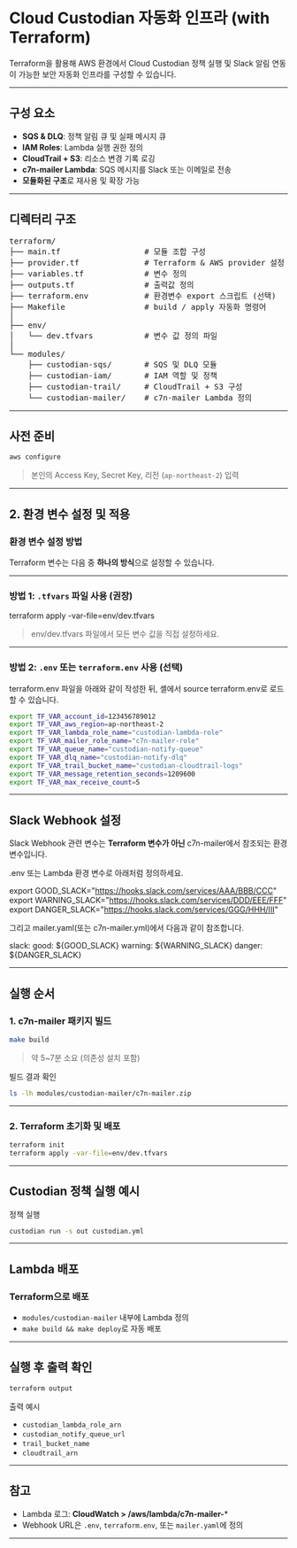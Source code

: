 # Cloud Custodian 자동화 인프라 (with Terraform)

Terraform을 활용해 AWS 환경에서 Cloud Custodian 정책 실행 및 Slack 알림 연동이 가능한 보안 자동화 인프라를 구성할 수 있습니다.

---

## 구성 요소

- **SQS & DLQ**: 정책 알림 큐 및 실패 메시지 큐
- **IAM Roles**: Lambda 실행 권한 정의
- **CloudTrail + S3**: 리소스 변경 기록 로깅
- **c7n-mailer Lambda**: SQS 메시지를 Slack 또는 이메일로 전송
- **모듈화된 구조**로 재사용 및 확장 가능

---

## 디렉터리 구조

<pre>
terraform/
├── main.tf                  # 모듈 조합 구성
├── provider.tf              # Terraform & AWS provider 설정
├── variables.tf             # 변수 정의
├── outputs.tf               # 출력값 정의
├── terraform.env            # 환경변수 export 스크립트 (선택)
├── Makefile                 # build / apply 자동화 명령어
│
├── env/
│   └── dev.tfvars           # 변수 값 정의 파일
│
└── modules/
    ├── custodian-sqs/       # SQS 및 DLQ 모듈
    ├── custodian-iam/       # IAM 역할 및 정책
    ├── custodian-trail/     # CloudTrail + S3 구성
    └── custodian-mailer/    # c7n-mailer Lambda 정의
</pre>

---

## 사전 준비

```bash
aws configure
```

> 본인의 Access Key, Secret Key, 리전 (`ap-northeast-2`) 입력

---

## 2. 환경 변수 설정 및 적용

### 환경 변수 설정 방법

Terraform 변수는 다음 중 **하나의 방식**으로 설정할 수 있습니다.

---

### 방법 1: `.tfvars` 파일 사용 (권장)

terraform apply -var-file=env/dev.tfvars

> env/dev.tfvars 파일에서 모든 변수 값을 직접 설정하세요.

---

### 방법 2: `.env` 또는 `terraform.env` 사용 (선택)

terraform.env 파일을 아래와 같이 작성한 뒤, 셸에서 source terraform.env로 로드할 수 있습니다.

```bash
export TF_VAR_account_id=123456789012
export TF_VAR_aws_region=ap-northeast-2
export TF_VAR_lambda_role_name="custodian-lambda-role"
export TF_VAR_mailer_role_name="c7n-mailer-role"
export TF_VAR_queue_name="custodian-notify-queue"
export TF_VAR_dlq_name="custodian-notify-dlq"
export TF_VAR_trail_bucket_name="custodian-cloudtrail-logs"
export TF_VAR_message_retention_seconds=1209600
export TF_VAR_max_receive_count=5
```

---

## Slack Webhook 설정

Slack Webhook 관련 변수는 **Terraform 변수가 아닌** c7n-mailer에서 참조되는 환경변수입니다.

.env 또는 Lambda 환경 변수로 아래처럼 정의하세요.

export GOOD_SLACK="https://hooks.slack.com/services/AAA/BBB/CCC"
export WARNING_SLACK="https://hooks.slack.com/services/DDD/EEE/FFF"
export DANGER_SLACK="https://hooks.slack.com/services/GGG/HHH/III"

그리고 mailer.yaml(또는 c7n-mailer.yml)에서 다음과 같이 참조합니다.

slack:
  good: ${GOOD_SLACK}
  warning: ${WARNING_SLACK}
  danger: ${DANGER_SLACK}

---

## 실행 순서

### 1. c7n-mailer 패키지 빌드

```bash
make build
```

> 약 5~7분 소요 (의존성 설치 포함)

빌드 결과 확인

```bash
ls -lh modules/custodian-mailer/c7n-mailer.zip
```

---

### 2. Terraform 초기화 및 배포

```bash
terraform init
terraform apply -var-file=env/dev.tfvars
```

---

## Custodian 정책 실행 예시
정책 실행

```bash
custodian run -s out custodian.yml
```

---

## Lambda 배포

### Terraform으로 배포

- `modules/custodian-mailer` 내부에 Lambda 정의
- `make build && make deploy`로 자동 배포

---

## 실행 후 출력 확인

```bash
terraform output
```

출력 예시

- `custodian_lambda_role_arn`
- `custodian_notify_queue_url`
- `trail_bucket_name`
- `cloudtrail_arn`

---

## 참고

- Lambda 로그: **CloudWatch > /aws/lambda/c7n-mailer-***  
- Webhook URL은 `.env`, `terraform.env`, 또는 `mailer.yaml`에 정의

---
